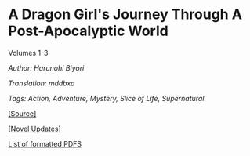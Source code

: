 # A Dragon Girl's Journey Through A Post-Apocalyptic World
  
Volumes 1-3

_Author:_ _Harunohi Biyori_

_Translation: mddbxa_

_Tags: Action, Adventure, Mystery, Slice of Life, Supernatural_


[\[Source\]](https://ncode.syosetu.com/n4711in/)

[\[Novel Updates\]](https://www.novelupdates.com/series/a-dragon-girls-journey-through-a-post-apocalyptic-world/)

[List of formatted PDFS](../README.md)
